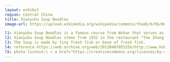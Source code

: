 ```yaml
---
layout: exhibit
region: Central China
title: Xianyuhu Soup Noodles
image-url: https://upload.wikimedia.org/wikipedia/commons/thumb/6/6b/Hutangfen_with_Fried_Dough.jpg/1024px-Hutangfen_with_Fried_Dough.jpg

l1: Xianyuhu Soup Noodles is a famous course from Wuhan that serves as a pasrt of breakfast.
l2: Xianyuhu Soup Noodles stems from 1932 in the restaurant "the Zhong's Xianyuhu Soup Noodles".
l3: The Soup is made by tiny fresh fish or bone of fresh fish.
l4: reference https://web.archive.org/web/20130407055256/http://www.hubei.gov.cn/mlhb/fwxc/whxc/201206/t20120605_378416.shtml
l5: photo licence:\ < a href="https://creativecommons.org/licenses/by-sa/4.0">CC BY-SA 4.0</ a>
---
```

